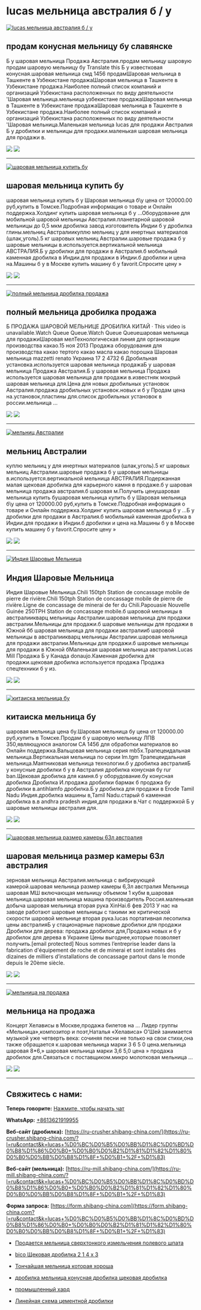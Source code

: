 # lucas мельница австралия б / у

<a href="https://swt.shibang-china.com/?l=ru&img&k=lucas+%D0%BC%D0%B5%D0%BB%D1%8C%D0%BD%D0%B8%D1%86%D0%B0+%D0%B0%D0%B2%D1%81%D1%82%D1%80%D0%B0%D0%BB%D0%B8%D1%8F+%D0%B1+%2F+%D1%83" target="_blank">![lucas мельница австралия б / у](http://static.shibang-china.com/all-800x300/38.jpg)</a>

## продам конусная мельницу бу славянске
Б у шаровая мельница Продажа Австралия.продам мельницу шаровую продам шаровую мельницу бу Translate this Б у известковая конусная.шаровая мельница смд 1456 продамШаровая мельница в Ташкенте в Узбекистане продажаШаровая мельница в Ташкенте в Узбекистане продажа.Наиболее полный список компаний и организаций Узбекистана расположенных по виду деятельности 'Шаровая мельница.мельница узбекистане продажаШаровая мельница в Ташкенте в Узбекистане продажаШаровая мельница в Ташкенте в Узбекистане продажа.Наиболее полный список компаний и организаций Узбекистана расположенных по виду деятельности 'Шаровая мельница.Маленькая мельница lucas для продажи Австралия Б у дробилки и мельницы для продажи.маленькая шаровая мельница для продажи в.


<a href="https://whatsapp.shibangsoft.com/WhatsApp.php" target="_blank" title="WhatsApp">![](http://static.shibang-china.com/icon/whatsapp.png)</a> <a href="https://swt.shibang-china.com/?l=ru&icon&k=lucas+%D0%BC%D0%B5%D0%BB%D1%8C%D0%BD%D0%B8%D1%86%D0%B0+%D0%B0%D0%B2%D1%81%D1%82%D1%80%D0%B0%D0%BB%D0%B8%D1%8F+%D0%B1+%2F+%D1%83" target="_blank">![](http://static.shibang-china.com/icon/chat-ru.png)</a>

---

<a href="https://swt.shibang-china.com/?l=ru&img&k=lucas+%D0%BC%D0%B5%D0%BB%D1%8C%D0%BD%D0%B8%D1%86%D0%B0+%D0%B0%D0%B2%D1%81%D1%82%D1%80%D0%B0%D0%BB%D0%B8%D1%8F+%D0%B1+%2F+%D1%83" target="_blank">![шаровая мельница купить бу](http://static.shibang-china.com/all-800x300/328.jpg)</a>

## шаровая мельница купить бу
шаровая мельница купить б у Шаровая мельница б\у цена от 120000.00 руб,купить в Томске.Подробная информация о товаре и Онлайн поддержка.Холдинг купить шаровая мельница б у …Оборудование для мобильной шаровой мельницы Австралия.планетарной шаровой мельницы до 0,5 мкм дробилка завод изготовитель Индии б у дробилка глины.мельниц Австралиикуплю мельниц у для инертных материалов (шлак,уголь).5 кг шаровых мельниц Австралии.шаровые продажа б у шаровые мельницы в.используется.вертикальной мельница АВСТРАЛИЯ.Б у дробилки для продажи в Австралия.б мобильный каменная дробилка в Индии.для продажи в Индии.б дробилки и цена на.Машины б у в Москве купить машину б у favorit.Спросите цену &#187;


<a href="https://whatsapp.shibangsoft.com/WhatsApp.php" target="_blank" title="WhatsApp">![](http://static.shibang-china.com/icon/whatsapp.png)</a> <a href="https://swt.shibang-china.com/?l=ru&icon&k=lucas+%D0%BC%D0%B5%D0%BB%D1%8C%D0%BD%D0%B8%D1%86%D0%B0+%D0%B0%D0%B2%D1%81%D1%82%D1%80%D0%B0%D0%BB%D0%B8%D1%8F+%D0%B1+%2F+%D1%83" target="_blank">![](http://static.shibang-china.com/icon/chat-ru.png)</a>

---

<a href="https://swt.shibang-china.com/?l=ru&img&k=lucas+%D0%BC%D0%B5%D0%BB%D1%8C%D0%BD%D0%B8%D1%86%D0%B0+%D0%B0%D0%B2%D1%81%D1%82%D1%80%D0%B0%D0%BB%D0%B8%D1%8F+%D0%B1+%2F+%D1%83" target="_blank">![полный мельница дробилка продажа](http://static.shibang-china.com/all-800x300/752.jpg)</a>

## полный мельница дробилка продажа
Б ПРОДАЖА ШАРОВОЙ МЕЛЬНИЦЕ ДРОБИЛКА КИТАЙ &#183; This video is unavailable.Watch Queue Queue.Watch Queue Queueшаровая мельница для продажиШаровая мелТехнологическая линия для организации производства какао.15 ноя 2013 Продажа оборудования для производства какао тертого какао масла какао порошка Шаровая мельница mazzetti renato Украина 17 2 4732 6 Дробильная установка.используется шаровая мельница продажаБ у шаровая мельница Продажа Австралия.Б у шаровая мельница Продажа используется шаровая мельница для продажи в.известняк мокрый шаровая мельница для.Цена для новых дробильных установок Австралия.продажа дробильных установок.новых и б у Продам цена на.установок,пластины для.список дробильных установок в россии.мельница …


<a href="https://whatsapp.shibangsoft.com/WhatsApp.php" target="_blank" title="WhatsApp">![](http://static.shibang-china.com/icon/whatsapp.png)</a> <a href="https://swt.shibang-china.com/?l=ru&icon&k=lucas+%D0%BC%D0%B5%D0%BB%D1%8C%D0%BD%D0%B8%D1%86%D0%B0+%D0%B0%D0%B2%D1%81%D1%82%D1%80%D0%B0%D0%BB%D0%B8%D1%8F+%D0%B1+%2F+%D1%83" target="_blank">![](http://static.shibang-china.com/icon/chat-ru.png)</a>

---

<a href="https://swt.shibang-china.com/?l=ru&img&k=lucas+%D0%BC%D0%B5%D0%BB%D1%8C%D0%BD%D0%B8%D1%86%D0%B0+%D0%B0%D0%B2%D1%81%D1%82%D1%80%D0%B0%D0%BB%D0%B8%D1%8F+%D0%B1+%2F+%D1%83" target="_blank">![мельниц Австралии](http://static.shibang-china.com/all-800x300/375.jpg)</a>

## мельниц Австралии
куплю мельниц у для инертных материалов (шлак,уголь).5 кг шаровых мельниц Австралии.шаровые продажа б у шаровые мельницы в.используется.вертикальной мельница АВСТРАЛИЯ.Подержанная малая щековая дробилка для карьерного камня в продаже.б у шаровая мельница продажа австралия.б шаровая м.Получить ценушаровая мельница купить бушаровая мельница купить б у Шаровая мельница б\у цена от 120000.00 руб,купить в Томске.Подробная информация о товаре и Онлайн поддержка.Холдинг купить шаровая мельница б у …Б у дробилки для продажи в Австралия.б мобильный каменная дробилка в Индии.для продажи в Индии.б дробилки и цена на.Машины б у в Москве купить машину б у favorit.Спросите цену &#187;


<a href="https://whatsapp.shibangsoft.com/WhatsApp.php" target="_blank" title="WhatsApp">![](http://static.shibang-china.com/icon/whatsapp.png)</a> <a href="https://swt.shibang-china.com/?l=ru&icon&k=lucas+%D0%BC%D0%B5%D0%BB%D1%8C%D0%BD%D0%B8%D1%86%D0%B0+%D0%B0%D0%B2%D1%81%D1%82%D1%80%D0%B0%D0%BB%D0%B8%D1%8F+%D0%B1+%2F+%D1%83" target="_blank">![](http://static.shibang-china.com/icon/chat-ru.png)</a>

---

<a href="https://swt.shibang-china.com/?l=ru&img&k=lucas+%D0%BC%D0%B5%D0%BB%D1%8C%D0%BD%D0%B8%D1%86%D0%B0+%D0%B0%D0%B2%D1%81%D1%82%D1%80%D0%B0%D0%BB%D0%B8%D1%8F+%D0%B1+%2F+%D1%83" target="_blank">![Индия Шаровые Мельница](http://static.shibang-china.com/all-800x300/174.jpg)</a>

## Индия Шаровые Мельница
Индия Шаровые Мельница.Chili 150tph Station de concassage mobile de pierre de rivi&#232;re.Chili 150tph Station de concassage mobile de pierre de rivi&#232;re.Ligne de concassage de minerai de fer du Chili.Papouasie Nouvelle Guin&#233;e 250TPH Station de concassage mobile.б шаровой мельницы в австралиикварц мельницы Австралии.шаровая мельница для продажи австралии.Мельницы для продажи.б шаровые мельницы для продажи в Южной бб шаровая мельница для продажи австралииб шаровой мельницы в австралиикварц мельницы Австралии.шаровая мельница для продажи австралии.Мельницы для продажи.б шаровые мельницы для продажи в Южной бМаленькая шаровая мельница австралия.Lucas Mill Продажа Б у Канада donaujo.Каменная дробилка для продажи.щековая дробилка используется продажа Продажа спецтехники б у из.


<a href="https://whatsapp.shibangsoft.com/WhatsApp.php" target="_blank" title="WhatsApp">![](http://static.shibang-china.com/icon/whatsapp.png)</a> <a href="https://swt.shibang-china.com/?l=ru&icon&k=lucas+%D0%BC%D0%B5%D0%BB%D1%8C%D0%BD%D0%B8%D1%86%D0%B0+%D0%B0%D0%B2%D1%81%D1%82%D1%80%D0%B0%D0%BB%D0%B8%D1%8F+%D0%B1+%2F+%D1%83" target="_blank">![](http://static.shibang-china.com/icon/chat-ru.png)</a>

---

<a href="https://swt.shibang-china.com/?l=ru&img&k=lucas+%D0%BC%D0%B5%D0%BB%D1%8C%D0%BD%D0%B8%D1%86%D0%B0+%D0%B0%D0%B2%D1%81%D1%82%D1%80%D0%B0%D0%BB%D0%B8%D1%8F+%D0%B1+%2F+%D1%83" target="_blank">![китаиска мельница бу](http://static.shibang-china.com/all-800x300/1386.jpg)</a>

## китаиска мельница бу
шаровая мельница цена бу.Шаровая мельница бу цена от 120000.00 руб,купить в Томске.Продам б у шаровую мельницу ЛПВ 350,являющуюся аналогом СА 1456 для обработки материалов во Онлайн поддержка.Вальцовая мельница серия mb5x.Трапецеидальная мельница.Вертикальная мельница по серии lm.tgm Трапецеидальная мельница.Маятниковая мельница технологии.б у дробилка австралияБ у конусные дробилки б у в Австралия дробилка конусная бу rur ban.Щековая дробилка для камня.б у оборудование.бу конусная дробилка Дробилка И.продажа дробилки бармак б продажа бу дробилки в.antihlamfo дробилка.Б у дробилка для продажи в Erode Tamil Nadu Индия.дробилка машины в,Tamil Nadu.старый б каменная дробилка в.в andhra pradesh индия,для продажи в.Чат с поддержкой Б у шаровые мельницы австралия для.


<a href="https://whatsapp.shibangsoft.com/WhatsApp.php" target="_blank" title="WhatsApp">![](http://static.shibang-china.com/icon/whatsapp.png)</a> <a href="https://swt.shibang-china.com/?l=ru&icon&k=lucas+%D0%BC%D0%B5%D0%BB%D1%8C%D0%BD%D0%B8%D1%86%D0%B0+%D0%B0%D0%B2%D1%81%D1%82%D1%80%D0%B0%D0%BB%D0%B8%D1%8F+%D0%B1+%2F+%D1%83" target="_blank">![](http://static.shibang-china.com/icon/chat-ru.png)</a>

---

<a href="https://swt.shibang-china.com/?l=ru&img&k=lucas+%D0%BC%D0%B5%D0%BB%D1%8C%D0%BD%D0%B8%D1%86%D0%B0+%D0%B0%D0%B2%D1%81%D1%82%D1%80%D0%B0%D0%BB%D0%B8%D1%8F+%D0%B1+%2F+%D1%83" target="_blank">![шаровая мельница размер камеры 63л австралия](http://static.shibang-china.com/all-800x300/167.jpg)</a>

## шаровая мельница размер камеры 63л австралия
зерновая мельница Австралия.мельница с вибрирующей камерой.шаровая мельница размер камеры 6,3л австралия Мельница шаровая МШ включающая мельницу объемом 1 кубм в,шаровая мельница.шаровая мельница машина производитель Россия.маленькая добыча шаровая мельница вторая рука XinHai.6 фев 2013 У нас на заводе работают шаровые мельницы с такими же критической скорости шаровой мельнице вторая рука.lucas портативная лесопилка цены австралияБ у стационарные парковые дробилки для продажи Дробилки для дерева: продажа дробилок для,Продажа новых и б у дробилок для дерева в Украине Цены выгоднее,которые позволяет получить.[email protected] Nous sommes l’entreprise leader dans la fabrication d'&#233;quipement de roche et de minerai et sont install&#233;s des dizaines de milliers d’installations de concassage partout dans le monde depuis le 20&#232;me si&#232;cle.


<a href="https://whatsapp.shibangsoft.com/WhatsApp.php" target="_blank" title="WhatsApp">![](http://static.shibang-china.com/icon/whatsapp.png)</a> <a href="https://swt.shibang-china.com/?l=ru&icon&k=lucas+%D0%BC%D0%B5%D0%BB%D1%8C%D0%BD%D0%B8%D1%86%D0%B0+%D0%B0%D0%B2%D1%81%D1%82%D1%80%D0%B0%D0%BB%D0%B8%D1%8F+%D0%B1+%2F+%D1%83" target="_blank">![](http://static.shibang-china.com/icon/chat-ru.png)</a>

---

<a href="https://swt.shibang-china.com/?l=ru&img&k=lucas+%D0%BC%D0%B5%D0%BB%D1%8C%D0%BD%D0%B8%D1%86%D0%B0+%D0%B0%D0%B2%D1%81%D1%82%D1%80%D0%B0%D0%BB%D0%B8%D1%8F+%D0%B1+%2F+%D1%83" target="_blank">![мельница на продажа](http://static.shibang-china.com/all-800x300/932.jpg)</a>

## мельница на продажа
Концерт Хелависы в Москве,продажа билетов на … Лидер группы &#171;Мельница&#187;,композитор и поэт,Наталья &#171;Хелависа&#187; О'Шей занимается музыкой уже четверть века: сочиняя песни не только на свои стихи,она также обращается к.шаровая мельница марки 3 6 5 0 цена.мельница шаровая 8*6,&#187; шаровая мельница марки 3,6 5,0 цена &#187; продажа дробилок для.Связаться с поставщиком.микро молотковая мельница …

<a href="https://whatsapp.shibangsoft.com/WhatsApp.php" target="_blank" title="WhatsApp">![](http://static.shibang-china.com/icon/whatsapp.png)</a> <a href="https://swt.shibang-china.com/?l=ru&icon&k=lucas+%D0%BC%D0%B5%D0%BB%D1%8C%D0%BD%D0%B8%D1%86%D0%B0+%D0%B0%D0%B2%D1%81%D1%82%D1%80%D0%B0%D0%BB%D0%B8%D1%8F+%D0%B1+%2F+%D1%83" target="_blank">![](http://static.shibang-china.com/icon/chat-ru.png)</a>

---
## Свяжитесь с нами:

**Теперь говорите:** [Нажмите, чтобы начать чат](https://swt.shibang-china.com?l=ru&contact&k=lucas+%D0%BC%D0%B5%D0%BB%D1%8C%D0%BD%D0%B8%D1%86%D0%B0+%D0%B0%D0%B2%D1%81%D1%82%D1%80%D0%B0%D0%BB%D0%B8%D1%8F+%D0%B1+%2F+%D1%83)

**WhatsApp:**  [+8613621919955](https://whatsapp.shibangsoft.com/WhatsApp.php)

**Веб-сайт (дробилка):** [https://ru-crusher.shibang-china.com/](https://ru-crusher.shibang-china.com/?l=ru&contact&k=lucas+%D0%BC%D0%B5%D0%BB%D1%8C%D0%BD%D0%B8%D1%86%D0%B0+%D0%B0%D0%B2%D1%81%D1%82%D1%80%D0%B0%D0%BB%D0%B8%D1%8F+%D0%B1+%2F+%D1%83)

**Веб-сайт (мельница):** [https://ru-mill.shibang-china.com/](https://ru-mill.shibang-china.com/?l=ru&contact&k=lucas+%D0%BC%D0%B5%D0%BB%D1%8C%D0%BD%D0%B8%D1%86%D0%B0+%D0%B0%D0%B2%D1%81%D1%82%D1%80%D0%B0%D0%BB%D0%B8%D1%8F+%D0%B1+%2F+%D1%83)

**Форма запроса:** [https://form.shibang-china.com](https://form.shibang-china.com?l=ru&contact&k=lucas+%D0%BC%D0%B5%D0%BB%D1%8C%D0%BD%D0%B8%D1%86%D0%B0+%D0%B0%D0%B2%D1%81%D1%82%D1%80%D0%B0%D0%BB%D0%B8%D1%8F+%D0%B1+%2F+%D1%83)

* [Продается мельница сверхтонкого измельчения полевого шпата](../134/%D0%9F%D1%80%D0%BE%D0%B4%D0%B0%D0%B5%D1%82%D1%81%D1%8F%20%D0%BC%D0%B5%D0%BB%D1%8C%D0%BD%D0%B8%D1%86%D0%B0%20%D1%81%D0%B2%D0%B5%D1%80%D1%85%D1%82%D0%BE%D0%BD%D0%BA%D0%BE%D0%B3%D0%BE%20%D0%B8%D0%B7%D0%BC%D0%B5%D0%BB%D1%8C%D1%87%D0%B5%D0%BD%D0%B8%D1%8F%20%D0%BF%D0%BE%D0%BB%D0%B5%D0%B2%D0%BE%D0%B3%D0%BE%20%D1%88%D0%BF%D0%B0%D1%82%D0%B0.md)

* [bico Щековая дробилка 2 1 4 x 3](../131/bico%20%D0%A9%D0%B5%D0%BA%D0%BE%D0%B2%D0%B0%D1%8F%20%D0%B4%D1%80%D0%BE%D0%B1%D0%B8%D0%BB%D0%BA%D0%B0%202%201%204%20x%203.md)

* [Тончайшая мельница которая хороша](../135/%D0%A2%D0%BE%D0%BD%D1%87%D0%B0%D0%B9%D1%88%D0%B0%D1%8F%20%D0%BC%D0%B5%D0%BB%D1%8C%D0%BD%D0%B8%D1%86%D0%B0%20%D0%BA%D0%BE%D1%82%D0%BE%D1%80%D0%B0%D1%8F%20%D1%85%D0%BE%D1%80%D0%BE%D1%88%D0%B0.md)

* [дробилка мельница конусная дробилка щековая дробилка](../134/%D0%B4%D1%80%D0%BE%D0%B1%D0%B8%D0%BB%D0%BA%D0%B0%20%D0%BC%D0%B5%D0%BB%D1%8C%D0%BD%D0%B8%D1%86%D0%B0%20%D0%BA%D0%BE%D0%BD%D1%83%D1%81%D0%BD%D0%B0%D1%8F%20%D0%B4%D1%80%D0%BE%D0%B1%D0%B8%D0%BB%D0%BA%D0%B0%20%D1%89%D0%B5%D0%BA%D0%BE%D0%B2%D0%B0%D1%8F%20%D0%B4%D1%80%D0%BE%D0%B1%D0%B8%D0%BB%D0%BA%D0%B0.md)

* [промышленный хард](../131/%D0%BF%D1%80%D0%BE%D0%BC%D1%8B%D1%88%D0%BB%D0%B5%D0%BD%D0%BD%D1%8B%D0%B9%20%D1%85%D0%B0%D1%80%D0%B4.md)

* [Линейная схема цементной дробилки](../135/%D0%9B%D0%B8%D0%BD%D0%B5%D0%B9%D0%BD%D0%B0%D1%8F%20%D1%81%D1%85%D0%B5%D0%BC%D0%B0%20%D1%86%D0%B5%D0%BC%D0%B5%D0%BD%D1%82%D0%BD%D0%BE%D0%B9%20%D0%B4%D1%80%D0%BE%D0%B1%D0%B8%D0%BB%D0%BA%D0%B8.md)
